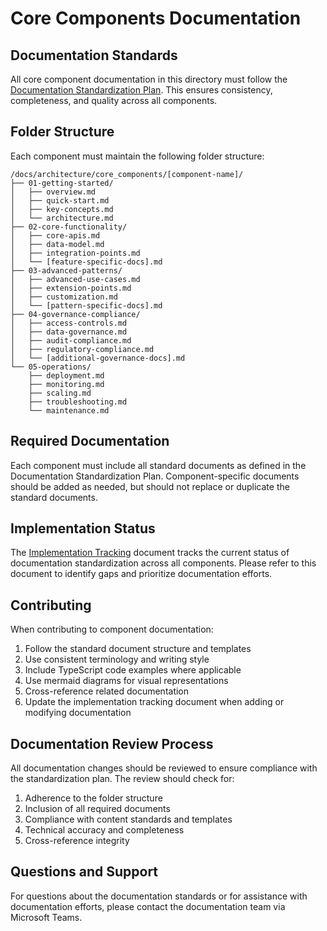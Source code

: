 # Core Components Documentation

## Documentation Standards

All core component documentation in this directory must follow the [Documentation Standardization Plan](../documentation-standardization-plan.md). This ensures consistency, completeness, and quality across all components.

## Folder Structure

Each component must maintain the following folder structure:

```
/docs/architecture/core_components/[component-name]/
├── 01-getting-started/
│   ├── overview.md
│   ├── quick-start.md
│   ├── key-concepts.md
│   └── architecture.md
├── 02-core-functionality/
│   ├── core-apis.md
│   ├── data-model.md
│   ├── integration-points.md
│   └── [feature-specific-docs].md
├── 03-advanced-patterns/
│   ├── advanced-use-cases.md
│   ├── extension-points.md
│   ├── customization.md
│   └── [pattern-specific-docs].md
├── 04-governance-compliance/
│   ├── access-controls.md
│   ├── data-governance.md
│   ├── audit-compliance.md
│   ├── regulatory-compliance.md
│   └── [additional-governance-docs].md
└── 05-operations/
    ├── deployment.md
    ├── monitoring.md
    ├── scaling.md
    ├── troubleshooting.md
    └── maintenance.md
```

## Required Documentation

Each component must include all standard documents as defined in the Documentation Standardization Plan. Component-specific documents should be added as needed, but should not replace or duplicate the standard documents.

## Implementation Status

The [Implementation Tracking](../implementation-tracking.md) document tracks the current status of documentation standardization across all components. Please refer to this document to identify gaps and prioritize documentation efforts.

## Contributing

When contributing to component documentation:

1. Follow the standard document structure and templates
2. Use consistent terminology and writing style
3. Include TypeScript code examples where applicable
4. Use mermaid diagrams for visual representations
5. Cross-reference related documentation
6. Update the implementation tracking document when adding or modifying documentation

## Documentation Review Process

All documentation changes should be reviewed to ensure compliance with the standardization plan. The review should check for:

1. Adherence to the folder structure
2. Inclusion of all required documents
3. Compliance with content standards and templates
4. Technical accuracy and completeness
5. Cross-reference integrity

## Questions and Support

For questions about the documentation standards or for assistance with documentation efforts, please contact the documentation team via Microsoft Teams.
